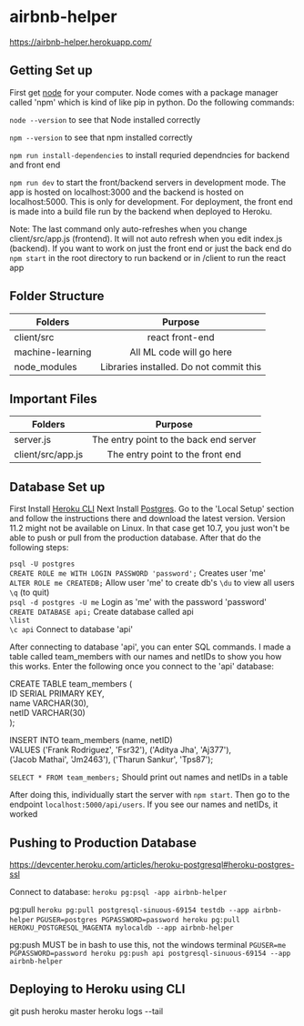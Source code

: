 # airbnb-helper
https://airbnb-helper.herokuapp.com/

## Getting Set up
First get [node](https://nodejs.org/en/download/) for your computer. Node comes with
a package manager called 'npm' which is kind of like pip in python. Do the following
commands:

`node --version` to see that Node installed correctly

`npm --version` to see that npm installed correctly

`npm run install-dependencies` to install requried dependncies for backend
and front end

`npm run dev` to start the front/backend servers in development mode. The app
is hosted on localhost:3000 and the backend is hosted on localhost:5000. This is only
for development. For deployment, the front end is made into a build file run by the 
backend when deployed to Heroku. 

Note: The last command only auto-refreshes when you change client/src/app.js (frontend). 
It will not auto refresh when you edit index.js (backend). If you want to work on just
the front end or just the back end do `npm start` in the root directory to run backend 
or in /client to run the react app

## Folder Structure
|      Folders     |                Purpose                  | 
| ---------------- |:---------------------------------------:| 
| client/src       | react front-end                         | 
| machine-learning | All ML code will go here                |  
| node_modules     | Libraries installed. Do not commit this |

## Important Files
|      Folders      |                Purpose                  | 
| ----------------- |:---------------------------------------:| 
| server.js         | The entry point to the back end server  | 
| client/src/app.js | The entry point to the front end        |  

## Database Set up
First Install [Heroku CLI](https://devcenter.heroku.com/articles/heroku-cli)
Next Install [Postgres](https://devcenter.heroku.com/articles/heroku-postgresql#heroku-postgres-ssl). Go to the 'Local Setup' section and follow the instructions there and download the latest version. Version 11.2 might not be available on Linux. In that case get 10.7, you just won't be able to push or pull from the production database. After that do the following steps:

`psql -U postgres`  
`CREATE ROLE me WITH LOGIN PASSWORD 'password';`  Creates user 'me'  
`ALTER ROLE me CREATEDB;`  Allow user 'me' to create db's
`\du` to view all users  
`\q` (to quit)  
`psql -d postgres -U me` Login as 'me' with the password 'password'  
`CREATE DATABASE api;`  Create database called api  
`\list`  
`\c api` Connect to database 'api'

After connecting to database 'api', you can enter SQL commands. I made a table called team_members
with our names and netIDs to show you how this works. Enter the following once you connect to the 
'api' database:

CREATE TABLE team_members (<br/>
  ID SERIAL PRIMARY KEY,<br/>
  name VARCHAR(30),<br/>
  netID VARCHAR(30)<br/> 
);<br/>

INSERT INTO team_members (name, netID)<br/>
  VALUES ('Frank Rodriguez', 'Fsr32'), ('Aditya Jha', 'Aj377'),<br/>
    ('Jacob Mathai', 'Jm2463'), ('Tharun Sankur', 'Tps87');<br/>

`SELECT * FROM team_members;`  Should print out names and netIDs in a table

After doing this, individually start the server with `npm start`. Then go to the endpoint 
`localhost:5000/api/users`. If you see our names and netIDs, it worked

## Pushing to Production Database
https://devcenter.heroku.com/articles/heroku-postgresql#heroku-postgres-ssl

Connect to database: `heroku pg:psql -app airbnb-helper`

pg:pull
`heroku pg:pull postgresql-sinuous-69154 testdb --app airbnb-helper`
`PGUSER=postgres PGPASSWORD=password heroku pg:pull HEROKU_POSTGRESQL_MAGENTA mylocaldb --app airbnb-helper`

pg:push
MUST be in bash to use this, not the windows terminal
`PGUSER=me PGPASSWORD=password heroku pg:push api postgresql-sinuous-69154 --app airbnb-helper`

## Deploying to Heroku using CLI
git push heroku master
heroku logs --tail